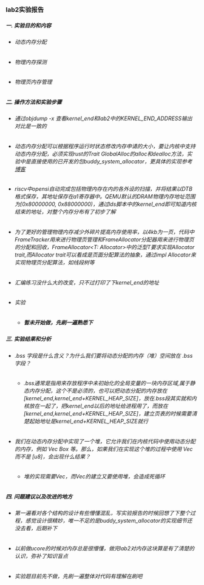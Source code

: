 ### lab2实验报告
 ##### 一. 实验目的和内容
  - ###### 动态内存分配
  - ###### 物理内存探测
  - ###### 物理页内存管理
 
 
 ##### 二. 操作方法和实验步骤
  - ###### 通过objdump -x 查看kernel_end和lab2中的KERNEL_END_ADDRESS输出对比是一致的
  - ###### 动态内存分配可以根据程序运行时状态修改内存申请的大小，要让内核中支持动态内存分配，必须实现rust的Trait GlobalAlloc的alloc和dealloc方法，实验中是直接使用的已开发的包buddy_system_allocator，更具体的实现参考[博客](https://os.phil-opp.com/kernel-heap/)
  - ###### riscv中opensi自动完成包括物理内存在内的各外设的扫描，并将结果以DTB格式保存，其地址保存在a1寄存器中。QEMU默认的DRAM物理内存地址范围为[0x80000000, 0x88000000)，通过lds脚本中的kernel_end即可知道内核结束的地址，对整个内存分布有了初步了解
  - ###### 为了更好的管理物理内存减少外碎片提高内存使用率，以4kb为一页，代码中FrameTracker用来进行物理页管理和FrameAllocator分配器用来进行物理页的分配和回收，FrameAllocator<T: Allocator>中的泛型T要求实现Allocator trait,而Allocator trait可以看成是页面分配算法的抽象，通过impl Allocator来实现物理页分配算法，如线段树等
  - ###### 汇编练习没什么大的改变，只不过打印了下kernel_end的地址
  - ###### 实验
    * ##### 暂未开始做，先刷一遍熟悉下
 
 ##### 三. 实验结果和分析
  - ###### .bss 字段是什么含义？为什么我们要将动态分配的内存（堆）空间放在 .bss 字段？
    * ###### .bss通常是指用来存放程序中未初始化的全局变量的一块内存区域,属于静态内存分配，这个不是必须的，也可以把动态分配的内存放在[kernel_end,kernel_end+KERNEL_HEAP_SIZE]，放在.bss段其实就和内核放在一起了，把kernel_end以后的地址给进程用了，而放在[kernel_end,kernel_end+KERNEL_HEAP_SIZE]，建立页表的时候需要清楚起始地址是kernel_end+KERNEL_HEAP_SIZE就行
  - ###### 我们在动态内存分配中实现了一个堆，它允许我们在内核代码中使用动态分配的内存，例如 Vec Box 等。那么，如果我们在实现这个堆的过程中使用 Vec 而不是 [u8]，会出现什么结果？
    * ###### 堆的实现需要Vec，而Vec的建立又要使用堆，会造成死循环

 ##### 四. 问题建议以及改进的地方
  - ###### 第一遍看对各个结构的设计有些懵懂混乱，写实验报告的时候回想了下整个过程，感觉设计很精妙，唯一不足的是buddy_system_allocator的实现细节还没去看，后期补下
  - ###### 以前做ucore的时候对内存总是很懵懂，做完lab2对内存这块算是有了清楚的认识，弥补了知识盲点 
  - ###### 实验题目前先不做，先刷一遍整体对代码有理解在刷吧


